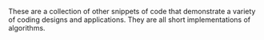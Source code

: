 These are a collection of other snippets of code that demonstrate a variety of coding designs and applications. They are all short implementations of algorithms.
